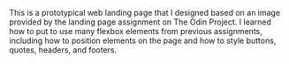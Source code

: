 This is a prototypical web landing page that I designed based on an image provided by the landing page assignment on The Odin Project. I learned how to put to use many flexbox elements from previous assignments, including how to position elements on the page and how to style buttons, quotes, headers, and footers.